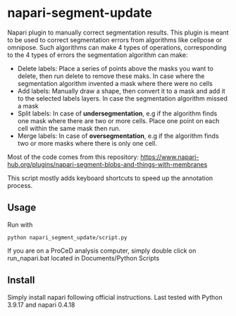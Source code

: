 # napari-segment-update

Napari plugin to manually correct segmentation results. This plugin is meant to be used to correct segmentation errors from algorithms like cellpose or omnipose. Such algorithms can make 4 types of operations, corresponding to the 4 types of errors the segmentation algorithm can make:

* Delete labels: Place a series of points above the masks you want to delete, then run delete to remove these maks. In case where the segmentation algorithm invented a mask where there were no cells
* Add labels: Manually draw a shape, then convert it to a mask and add it to the selected labels layers. In case the segmentation algorithm missed a mask
* Split labels: In case of **undersegmentation**, e.g if the algorithm finds one mask where there are two or more cells. Place one point on each cell within the same mask then run.
* Merge labels: In case of **oversegmentation**, e.g if the algorithm finds two or more masks where there is only one cell.

Most of the code comes from this repository: https://www.napari-hub.org/plugins/napari-segment-blobs-and-things-with-membranes

This script mostly adds keyboard shortcuts to speed up the annotation process.

## Usage
Run with 

	python napari_segment_update/script.py

If you are on a ProCeD analysis computer, simply double click on run_napari.bat located in Documents/Python Scripts

## Install

Simply install napari following official instructions. Last tested with Python 3.9.17 and napari 0.4.18
